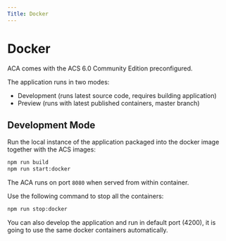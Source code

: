 ```yaml
---
Title: Docker
---
```


# Docker

ACA comes with the ACS 6.0 Community Edition preconfigured.

The application runs in two modes:

- Development (runs latest source code, requires building application)
- Preview (runs with latest published containers, master branch)

## Development Mode

Run the local instance of the application packaged into the docker image together with the ACS images:

```sh
npm run build
npm run start:docker
```

The ACA runs on port `8080` when served from within container.

Use the following command to stop all the containers:

```sh
npm run stop:docker
```

You can also develop the application and run in default port (4200),
it is going to use the same docker containers automatically.
